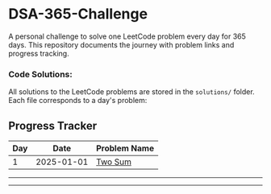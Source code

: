# DSA-365-Challenge
A personal challenge to solve one LeetCode problem every day for 365 days. This repository documents the journey with problem links and progress tracking.

### Code Solutions:
All solutions to the LeetCode problems are stored in the `solutions/` folder. Each file corresponds to a day's problem:

## Progress Tracker

| Day  | Date       | Problem Name                                            |
|------|------------|---------------------------------------------------------|
| 1    | 2025-01-01 | [Two Sum](https://leetcode.com/problems/two-sum/)       |
---


---
